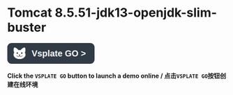 # Tomcat 8.5.51-jdk13-openjdk-slim-buster

<a href="https://www.vsplate.com/?docker-compose=https://github.com/vsplate/dcenvs/tomcat/8.5.51-jdk13-openjdk-slim-buster"><img alt="VSPLATE GO" src="https://raw.githubusercontent.com/vsplate/images/master/vsgo_btn.png" width="200px"></a>

**Click the `VSPLATE GO` button to launch a demo online / 点击`VSPLATE GO`按钮创建在线环境**